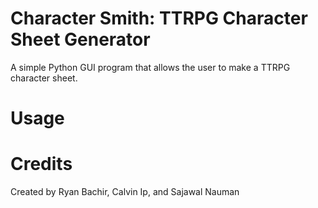# Character Smith: TTRPG Character Sheet Generator

A simple Python GUI program that allows the user to make a TTRPG character sheet.

# Usage

# Credits
Created by Ryan Bachir, Calvin Ip, and Sajawal Nauman
